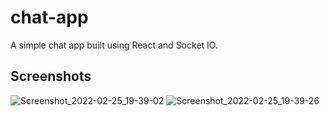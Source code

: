 # chat-app
A simple chat app built using React and Socket IO.

## Screenshots
![Screenshot_2022-02-25_19-39-02](https://user-images.githubusercontent.com/55845306/155727181-a7ac1fed-cae0-4a30-805c-aca941d4201a.png)
![Screenshot_2022-02-25_19-39-26](https://user-images.githubusercontent.com/55845306/155727190-f9a7923c-aadd-4f40-a378-a6ae88c04e99.png)

